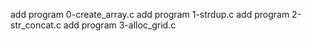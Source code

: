 add program 0-create_array.c
add program 1-strdup.c
add program 2-str_concat.c
add program 3-alloc_grid.c

